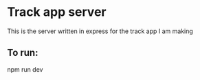 # Track app server

This is the server written in express for the track app I am making

## To run:

npm run dev
